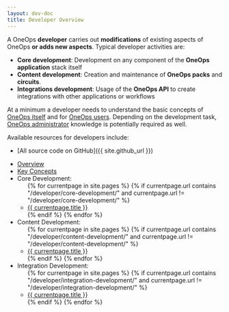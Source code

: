 ```yaml
---
layout: dev-doc
title: Developer Overview
---
```


A OneOps __developer__ carries out __modifications__ of existing aspects of OneOps __or adds new aspects__. Typical
developer activities are:

- __Core development__: Development on any component of the __OneOps application__ stack itself
- __Content development__: Creation and maintenance of __OneOps packs__ and __circuits__.
- __Integrations development__:  Usage of the __OneOps API__ to create integrations with other applications or workflows

At a minimum a developer needs to understand the basic concepts of [OneOps itself](/general/about.html) and
for [OneOps users](/user/). Depending on the development task, [OneOps administrator](/admin/index.html)
knowledge is potentially required as well.

Available resources for developers include:

- [All source code on GitHub]({{ site.github_url }})

<ul>
  <li><a href="/developer/">Overview</a></li>
  <li><a href="/developer/general/key-concepts.html" >Key Concepts</a></li>
  <li>Core Development: 
    <ul>
      {% for currentpage in site.pages %}
        {% if currentpage.url contains "/developer/core-development/" and currentpage.url != "/developer/core-development/" %}
        <li><a href="{{ currentpage.url }}">{{ currentpage.title }}</a></li>
        {% endif %}
      {% endfor %}
    </ul>
  </li>
  <li>Content Development:
    <ul>
      {% for currentpage in site.pages %}
        {% if currentpage.url contains "/developer/content-development/" and currentpage.url != "/developer/content-development/" %}
        <li><a href="{{ currentpage.url }}">{{ currentpage.title }}</a></li>
        {% endif %}
      {% endfor %}
    </ul>
  </li>
  <li>Integration Development:
    <ul>
      {% for currentpage in site.pages %}
        {% if currentpage.url contains "/developer/integration-development/" and currentpage.url != "/developer/integration-development/" %}
        <li><a href="{{ currentpage.url }}">{{ currentpage.title }}</a></li>
        {% endif %}
      {% endfor %}
    </ul>
  </li>
</ul>

